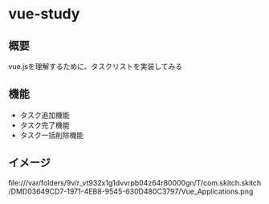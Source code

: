 # vue-study

## 概要
vue.jsを理解するために、タスクリストを実装してみる

## 機能
- タスク追加機能
- タスク完了機能
- タスク一括削除機能

## イメージ
file:///var/folders/9v/r_vt932x1g1dvvrpb04z64r80000gn/T/com.skitch.skitch/DMD03649CD7-1971-4EB8-9545-630D480C3797/Vue_Applications.png